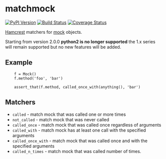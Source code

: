 # matchmock

[![PyPI Version][pypi-image]](https://pypi.python.org/pypi?name=matchmock&:action=display)
[![Build Status][travis-image]](https://travis-ci.org/keis/matchmock)
[![Coverage Status][coveralls-image]](https://coveralls.io/r/keis/matchmock?branch=master)

[Hamcrest][hamcrest] matchers for [mock][mock] objects.

Starting from version 2.0.0 **python2 is no longer supported** the 1.x series
will remain supported but no new features will be added.

## Example

```
    f = Mock()
    f.method('foo', 'bar')

    assert_that(f.method, called_once_with(anything(), 'bar')
```

## Matchers

* `called` - match mock that was called one or more times
* `not_called` - match mock that was never called
* `called_once` - match mock that was called once regardless of arguments
* `called_with` - match mock has at least one call with the specified arguments
* `called_once_with` - match mock that was called once and with the specified arguments
* `called_n_times` - match mock that was called number of times.

[hamcrest]: http://hamcrest.org/
[mock]: https://docs.python.org/3/library/unittest.mock.html
[pypi-image]: https://img.shields.io/pypi/v/matchmock.svg?style=flat
[travis-image]: https://img.shields.io/travis/keis/matchmock.svg?style=flat
[coveralls-image]: https://img.shields.io/coveralls/keis/matchmock.svg?style=flat
